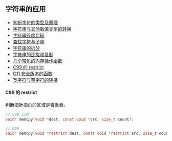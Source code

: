 ## 字符串的应用

- [判断字符的类型及原理](../../chapter9/01.character_type.c)
- [字符串与其他数值类型的转换](../../chapter9/02.convert.c)
- [字符串长度比较](../../chapter9/03.string_length_compare.c)
- [查找字符与子串](../../chapter9/04.find_char_and_substring.c)
- [字符串的拆分](../../chapter9/05.string_tokenize.c)
- [字符串的连接和复制](../../chapter9/06.string_concat_copy.c)
- [几个常见的内存操作函数](../../chapter9/07.mem_op.c)
- [C99 的 restrict]()
- [C11 安全版本的函数](../../chapter9/09.save_version.c)
- [宽字符与窄字符的转换](../../chapter9/09.save_version.c)


#### C99 的 restrict
判断指针指向的区域是否重叠。
```c
// C99 以前
void* memcpy(void *dest, const void *src, size_t count);

// C99
void* memcpy(void *restrict dest, const void *restrict src, size_t count);
```